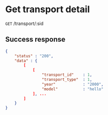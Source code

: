 # Get transport detail

`GET` /transport/:sid

## Success response

``` json
{
    "status" : "200",
    "data" : {
        [
            [
                "transport_id"    : 1,
                "transport_type"  : 1,
                "year"            : "2000",
                "model"           : "hello"
            ], ...
        ]
    }
}
```